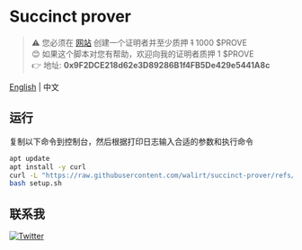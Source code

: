 # Succinct prover
> ⚠️ 您必须在 [网站](https://staking.sepolia.succinct.xyz/prover) 创建一个证明者并至少质押 ~~1~~ 1000 $PROVE  
> 😊 如果这个脚本对您有帮助，欢迎向我的证明者质押 1 $PROVE  
> 👉 地址: **0x9F2DCE218d62e3D89286B1f4FB5De429e5441A8c**

[English](https://github.com/walirt/succinct-prover/blob/main/README.md) | 中文

## 运行
复制以下命令到控制台，然后根据打印日志输入合适的参数和执行命令
```bash
apt update 
apt install -y curl
curl -L "https://raw.githubusercontent.com/walirt/succinct-prover/refs/heads/main/setup_zh.sh" -o setup.sh
bash setup.sh
```

## 联系我
[![Twitter](https://img.shields.io/twitter/url/https/twitter.com/walirttt.svg?style=social&label=Follow%20%40walirttt)](https://twitter.com/walirttt)
